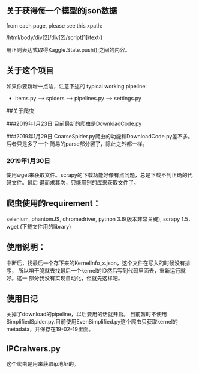 ## 关于获得每一个模型的json数据
from each page, please see this xpath: 

/html/body/div[2]/div[2]/script[1]/text()

用正则表达式取得Kaggle.State.push();之间的内容。

## 关于这个项目
如果你要新增一点啥，注意下述的
typical working pipeline: 
* items.py --> spiders --> pipelines.py --> settings.py

##关于爬虫

###2019年1月23日
目前最新的爬虫是DownloadCode.py

###2019年1月29日
CoarseSpider.py爬虫的功能和DownloadCode.py差不多。后者只是多了一个
简易的parse部分罢了，除此之外都一样。

### 2019年1月30日
使用wget来获取文件。scrapy的下载功能好像有点问题，总是下载不到正确的代码文件。最后
退而求其次，只能用别的库来获取文件了。

## 爬虫使用的requirement：
selenium, phantomJS, chromedriver, 
python 3.6(版本非常关键), 
scrapy 1.5，
wget (下载文件用的library)

## 使用说明：
中断后，找最后一个存下来的KernelInfo_x.json，这个文件在写入的时候没有排序，
所以咱干脆就去找最后一个kernel的ID然后写到代码里面去，重新运行就好。这一
部分我没有实现自动化，但就先这样吧。

## 使用日记
关掉了download的pipeline，以后要用的话就开启。
目前暂时不使用SimplifiedSpider.py.目前使用EvenSimplified.py这个爬虫只获取kernel的
metadata，并保存在19-02-19里面。

## IPCralwers.py
这个爬虫是用来获取ip地址的。